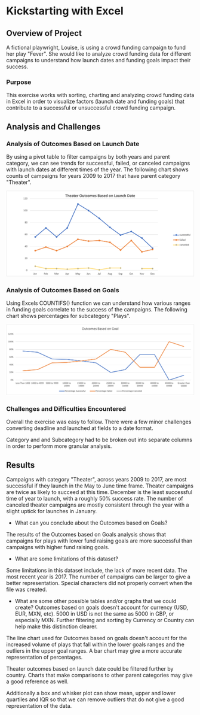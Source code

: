 # Kickstarting with Excel

## Overview of Project

A fictional playwright, Louise, is using a crowd funding campaign to fund her play "Fever".  She would like to analyze crowd funding data for different campaigns to understand how launch dates and funding goals impact their success.

### Purpose

This exercise works with sorting, charting and analyzing crowd funding data in Excel in order to visualize factors (launch date and funding goals) that contribute to a successful or unsuccessful crowd funding campaign.

## Analysis and Challenges

### Analysis of Outcomes Based on Launch Date

By using a pivot table to filter campaigns by both years and parent category, we can see trends for successful, failed, or canceled campaigns with launch dates at different times of the year. The following chart shows counts of campaigns for years 2009 to 2017 that have parent category "Theater".

![Theater Outcomes vs Launch](/Resources/Theater_Outcomes_vs_Launch.png)


### Analysis of Outcomes Based on Goals

Using Excels COUNTIFS() function we can understand how various ranges in funding goals correlate to the success of the campaigns. The following chart shows percentages for subcategory "Plays".

![Outcomes vs Goals](/Resources/Outcomes_vs_Goals.png)

### Challenges and Difficulties Encountered

Overall the exercise was easy to follow. There were a few minor challenges converting deadline and launched at fields to a date format.

Category and and Subcategory had to be broken out into separate columns in order to perform more granular analysis.

## Results

Campaigns with category "Theater", across years 2009 to 2017, are most successful if they launch in the May to June time frame. Theater campaigns are twice as likely to succeed at this time.  December is the least successful time of year to launch, with a roughly 50% success rate. The number of canceled theater campaigns are mostly consistent through the year with a slight uptick for launches in January.


- What can you conclude about the Outcomes based on Goals?

The results of the Outcomes based on Goals analysis shows that campaigns for plays with lower fund raising goals are more successful than campaigns with higher fund raising goals.  

- What are some limitations of this dataset?

Some limitations in this dataset include, the lack of more recent data.  The most recent year is 2017. The number of campaigns can be larger to give a better representation.  Special characters did not properly convert when the file was created. 


- What are some other possible tables and/or graphs that we could create?
Outcomes based on goals doesn't account for currency (USD, EUR, MXN, etc).  5000 in USD is not the same as 5000 in GBP, or especially MXN. Further filtering and sorting by Currency or Country can help make this distinction clearer.

The line chart used for Outcomes based on goals doesn't account for the increased volume of plays that fall within the lower goals ranges and the outliers in the upper goal ranges.  A bar chart may give a more accurate representation of percentages.

Theater outcomes based on launch date could be filtered further by country. Charts that make comparisons to other parent categories may give a good reference as well.

Additionally a box and whisker plot can show mean, upper and lower quartiles and IQR so that we can remove outliers that do not give a good representation of the data.

